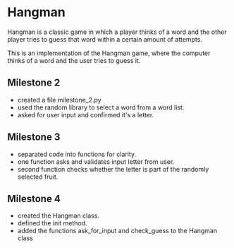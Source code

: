 # Hangman
Hangman is a classic game in which a player thinks of a word and the other player tries to guess that word within a certain amount of attempts.

This is an implementation of the Hangman game, where the computer thinks of a word and the user tries to guess it. 

## Milestone 2

- created a file milestone_2.py
- used the random library to select a word from a word list.
- asked for user input and confirmed it's a letter.

## Milestone 3

- separated code into functions for clarity.
- one function asks and validates input letter from user.
- second function checks whether the letter is part of the randomly selected fruit.

## Milestone 4

- created the Hangman class.
- defined the init method.
- added the functions ask_for_input and check_guess to the Hangman class